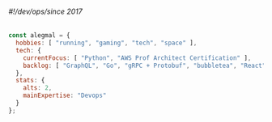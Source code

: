 ###### *#!/dev/ops/since 2017*

```javascript
const alegmal = {
  hobbies: [ "running", "gaming", "tech", "space" ],
  tech: {
    currentFocus: [ "Python", "AWS Prof Architect Certification" ],
    backlog: [ "GraphQL", "Go", "gRPC + Protobuf", "bubbletea", "React" ],
  },
  stats: {
    alts: 2,
    mainExpertise: "Devops"
  }
};
```



<!-- [![My Skills](https://skillicons.dev/icons?i=js,aws,gcp,bitbucket,grafana,kubernetes,vscode)](https://skillicons.dev) -->
<!--
**alegmal/alegmal** is a ✨ _special_ ✨ repository because its `README.md` (this file) appears on your GitHub profile.

Here are some ideas to get you started:
- 🎬 Experience
- 🔭 I’m currently working on ...
- 🌱 I’m currently learning ...
- 👯 I’m looking to collaborate on ...
- 🤔 I’m looking for help with ...
- 💬 Ask me about ...
- 📫 How to reach me: ...
- 😄 Pronouns: ...
- ⚡ Fun fact: ...
-->

